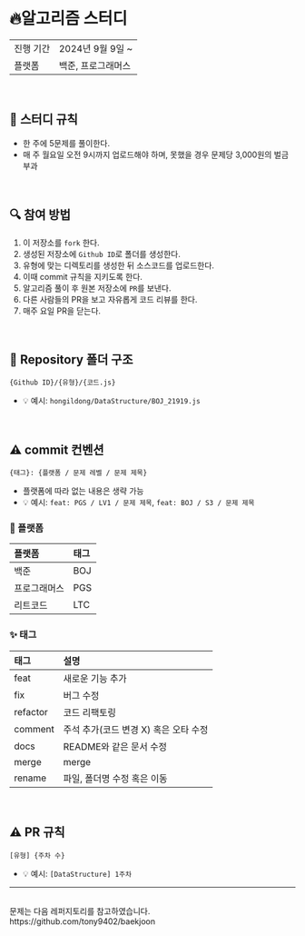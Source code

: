 # 🔥알고리즘 스터디

<table>
  <tr>
    <td>진행 기간</td>
    <td>2024년 9월 9일 ~ </td>
  </tr>
  <tr>
    <td>플랫폼</td>
    <td>백준, 프로그래머스</td>
  </tr>

</table>
<br/>


## 📌 스터디 규칙

- 한 주에 5문제를 풀이한다.
- 매 주 월요일 오전 9시까지 업로드해야 하며, 못했을 경우 문제당 3,000원의 벌금 부과

<br/>

## 🔍 참여 방법

1. 이 저장소를 `fork` 한다.
2. 생성된 저장소에 `Github ID`로 폴더를 생성한다.
3. 유형에 맞는 디렉토리를 생성한 뒤 소스코드를 업로드한다.
4. 이때 commit 규칙을 지키도록 한다.
5. 알고리즘 풀이 후 원본 저장소에 `PR`를 보낸다.
6. 다른 사람들의 PR을 보고 자유롭게 코드 리뷰를 한다.
7. 매주 요일 PR을 닫는다.

<br/>

## 📁 Repository 폴더 구조

```
{Github ID}/{유형}/{코드.js}
```

- 💡 예시:  `hongildong/DataStructure/BOJ_21919.js`

<br/>

## ⚠️ commit 컨벤션

```
{태그}: {플랫폼 / 문제 레벨 / 문제 제목}
```

- 플랫폼에 따라 없는 내용은 생략 가능
- 💡 예시: `feat: PGS / LV1 / 문제 제목`,  `feat: BOJ / S3 / 문제 제목`

### 🏢 플랫폼

| 플랫폼       | 태그 |
| :----------- | :--- |
| 백준         | BOJ  |
| 프로그래머스 | PGS  |
| 리트코드     | LTC  |

### ✨ 태그

| 태그     | 설명                                  |
| :------- | :------------------------------------ |
| feat     | 새로운 기능 추가                      |
| fix      | 버그 수정                             |
| refactor | 코드 리팩토링                         |
| comment  | 주석 추가(코드 변경 X) 혹은 오타 수정 |
| docs     | README와 같은 문서 수정               |
| merge    | merge                                 |
| rename   | 파일, 폴더명 수정 혹은 이동           |

<br/>

## ⚠️ PR 규칙

```
[유형] {주차 수}
```

- 💡 예시: `[DataStructure] 1주차 `

---

<br/>
문제는 다음 레퍼지토리를 참고하였습니다. 
https://github.com/tony9402/baekjoon
